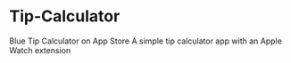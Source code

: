 # Tip-Calculator
Blue Tip Calculator on App Store
A simple tip calculator app with an Apple Watch extension
